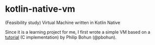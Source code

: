 # kotlin-native-vm
(Feasibility study) Virtual Machine written in Kotlin Native

Since it is a learning project for me, I first wrote a simple VM based on a [tutorial](https://www.youtube.com/watch?v=BNXP0w4Ppto) (C implementation) by Philip Bohun (@pbohun).